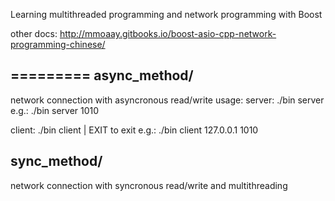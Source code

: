 Learning multithreaded programming and network programming with Boost   

other docs:
http://mmoaay.gitbooks.io/boost-asio-cpp-network-programming-chinese/

=========
async_method/ 
------
network connection with asyncronous read/write
usage:
server: ./bin server <port> 
e.g.: ./bin server 1010

client: ./bin client <IP> <port> | EXIT to exit
e.g.: ./bin client 127.0.0.1 1010

sync_method/
-------
network connection with syncronous read/write and multithreading


